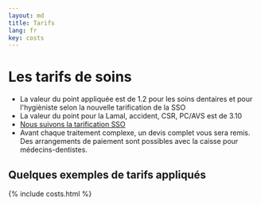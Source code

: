 ```yaml
---
layout: md
title: Tarifs
lang: fr
key: costs
---
```


# Les tarifs de soins

 * La valeur du point appliquée est de 1.2 pour les soins dentaires et pour l'hygièniste selon la nouvelle tarification de la SSO
 * La valeur du point pour la Lamal, accident, CSR, PC/AVS est de 3.10
 * [Nous suivons la tarification SSO](https://www.sso.ch/fr/patients/droit-et-tarif/tarif-dentaire.html)
 * Avant chaque traitement complexe, un devis complet vous sera remis. Des arrangements de paiement sont possibles avec la caisse pour médecins-dentistes.

## Quelques exemples de tarifs appliqués

{% include costs.html %}
